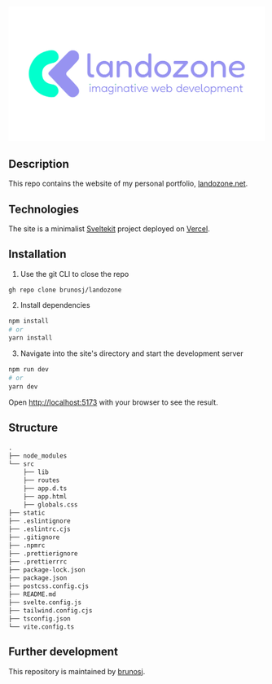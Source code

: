 ![landozone](static/lz_logo_seo.jpg)

## Description

This repo contains the website of my personal portfolio, [landozone.net](https://landozone.net).

## Technologies

The site is a minimalist [Sveltekit](https://kit.svelte.dev/) project deployed on [Vercel](https://vercel.com/).

## Installation

1. Use the git CLI to close the repo

```
gh repo clone brunosj/landozone
```

2. Install dependencies

```bash
npm install
# or
yarn install
```

3. Navigate into the site's directory and start the development server

```bash
npm run dev
# or
yarn dev
```

Open [http://localhost:5173](http://localhost:5173) with your browser to see the result.

## Structure

```
.
├── node_modules
└── src
    ├── lib
    ├── routes
    ├── app.d.ts
    ├── app.html
    ├── globals.css
├── static
├── .eslintignore
├── .eslintrc.cjs
├── .gitignore
├── .npmrc
├── .prettierignore
├── .prettierrrc
├── package-lock.json
├── package.json
├── postcss.config.cjs
├── README.md
├── svelte.config.js
├── tailwind.config.cjs
├── tsconfig.json
└── vite.config.ts
```

## Further development

This repository is maintained by [brunosj](https://github.com/brunosj).
